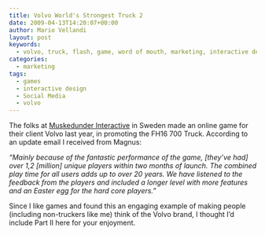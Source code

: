 ```yaml
---
title: Volvo World's Strongest Truck 2
date: 2009-04-13T14:20:07+00:00
author: Mario Vellandi
layout: post
keywords:
  - volvo, truck, flash, game, word of mouth, marketing, interactive design
categories:
  - marketing
tags:
  - games
  - interactive design
  - Social Media
  - volvo
---
```

The folks at <a rel="nofollow" href="http://www.muskedunder.com/">Muskedunder Interactive</a> in Sweden made an online game for their client Volvo last year, in promoting the FH16 700 Truck. According to an update email I received from Magnus:

_&#8220;Mainly because of the fantastic performance of the game, [they&#8217;ve had] over 1,2 [million] unique players within two months of launch. The combined play time for all users adds up to over 20 years. We have listened to the feedback from the players and included a longer level with more features and an Easter egg for the hard core players.&#8221;_

Since I like games and found this an engaging example of making people (including non-truckers like me) think of the Volvo brand, I thought I&#8217;d include Part II here for your enjoyment.
